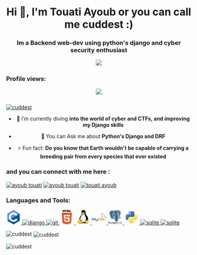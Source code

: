 <h1 align="center">Hi 👋, I'm Touati Ayoub or you can call me cuddest :)</h1>
<h3 align="center">Im a Backend web-dev using python's django and cyber security enthusiast</h3>

<div align="center">
  <img height="200" src="https://64.media.tumblr.com/4c13724d5f834faa707c0a89974fa453/5b4b74cf869facf0-2c/s1280x1920/02e04ebeb71dd3a5276f080b2e9302e552e2af93.png" />
</div>

<h3 align="left">Profile views:</h3>
<div align="center">
  <img src="https://profile-counter.glitch.me/cuddest/count.svg?"  />
</div>

###
<div align="center">
<p align="left"> <a href="https://github.com/ryo-ma/github-profile-trophy"><img src="https://github-profile-trophy.vercel.app/?username=cuddest" alt="cuddest" /></a> </p>

- 🌱 I’m currently diving **into the world of cyber and CTFs, and improving my Django skills**

- 💬 You can Ask me about **Python's Django and DRF**

- ⚡ Fun fact: **Do you know that Earth wouldn't be capable of carrying a breeding pair from every species that ever existed**
</div>
<h3 align="left">and you can connect with me here :</h3>
<p align="left">

<a href="https://mail.google.com/mail/u/0/#search/a_touati%40estin.dz?compose=GTvVlcSDbgsbbjXCNPbjCrmqKzLLcrhNnkQqPFHnZvjzqZvRVdbfpsCxZKLFTHLfXHbZsvskSDtlZ" target="blank"><img align="center" src="https://www.logo.wine/a/logo/Gmail/Gmail-Logo.wine.svg" alt="ayoub touati" height="40" width="40" /></a>
<a href="https://www.linkedin.com/in/ayoub-touati-916578267/" target="blank"><img align="center" src="https://raw.githubusercontent.com/rahuldkjain/github-profile-readme-generator/master/src/images/icons/Social/linked-in-alt.svg" alt="ayoub touati" height="30" width="40" /></a>
<a href="https://www.facebook.com/ayoub.touati.184" target="blank"><img align="center" src="https://raw.githubusercontent.com/rahuldkjain/github-profile-readme-generator/master/src/images/icons/Social/facebook.svg" alt="touati ayoub" height="30" width="40" /></a>
</p>

<h3 align="left">Languages and Tools:</h3>
<p align="left"> <a href="https://www.cprogramming.com/" target="_blank" rel="noreferrer"> <img src="https://raw.githubusercontent.com/devicons/devicon/master/icons/c/c-original.svg" alt="c" width="40" height="40"/> </a> <a href="https://www.djangoproject.com/" target="_blank" rel="noreferrer"> <img src="https://cdn.worldvectorlogo.com/logos/django.svg" alt="django" width="40" height="40"/> </a> <a href="https://git-scm.com/" target="_blank" rel="noreferrer"> <img src="https://www.vectorlogo.zone/logos/git-scm/git-scm-icon.svg" alt="git" width="40" height="40"/> </a> <a href="https://www.w3.org/html/" target="_blank" rel="noreferrer"> <img src="https://raw.githubusercontent.com/devicons/devicon/master/icons/html5/html5-original-wordmark.svg" alt="html5" width="40" height="40"/> </a> <a href="https://www.linux.org/" target="_blank" rel="noreferrer"> <img src="https://raw.githubusercontent.com/devicons/devicon/master/icons/linux/linux-original.svg" alt="linux" width="40" height="40"/> </a> <a href="https://www.mysql.com/" target="_blank" rel="noreferrer"> <img src="https://raw.githubusercontent.com/devicons/devicon/master/icons/mysql/mysql-original-wordmark.svg" alt="mysql" width="40" height="40"/> </a> <a href="https://www.postgresql.org" target="_blank" rel="noreferrer"> <img src="https://raw.githubusercontent.com/devicons/devicon/master/icons/postgresql/postgresql-original-wordmark.svg" alt="postgresql" width="40" height="40"/> </a> <a href="https://www.python.org" target="_blank" rel="noreferrer"> <img src="https://raw.githubusercontent.com/devicons/devicon/master/icons/python/python-original.svg" alt="python" width="40" height="40"/> </a> <a href="https://www.sqlite.org/" target="_blank" rel="noreferrer"> <img src="https://www.vectorlogo.zone/logos/sqlite/sqlite-icon.svg" alt="sqlite" width="40" height="40"/> </a> <a href="https://www.django-rest-framework.org/" target="_blank" rel="noreferrer"> <img src="https://storage.caktusgroup.com/media/blog-images/drf-logo2.png" alt="sqlite" width="40" height="40"/> </a> </p>

<p><img align="left" src="https://github-readme-stats.vercel.app/api/top-langs?username=cuddest&show_icons=true&locale=en&layout=compact" alt="cuddest" /></p>

<p>&nbsp;<img align="center" src="https://github-readme-stats.vercel.app/api?username=cuddest&show_icons=true&locale=en" alt="cuddest" /></p>

<p><img align="center" src="https://github-readme-streak-stats.herokuapp.com/?user=cuddest&" alt="cuddest" /></p>
